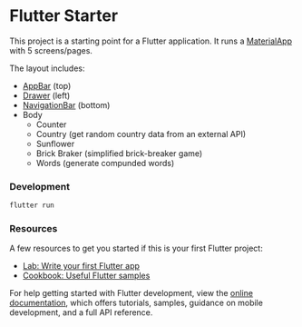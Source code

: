 # Flutter Starter

This project is a starting point for a Flutter application. It runs a [MaterialApp](https://api.flutter.dev/flutter/material/MaterialApp-class.html) with 5 screens/pages.

The layout includes:
- [AppBar](https://api.flutter.dev/flutter/material/AppBar-class.html) (top)
- [Drawer](https://api.flutter.dev/flutter/material/Drawer-class.html) (left)
- [NavigationBar](https://api.flutter.dev/flutter/material/NavigationBar-class.html) (bottom)
- Body
  - Counter
  - Country (get random country data from an external API)
  - Sunflower
  - Brick Braker (simplified brick-breaker game)
  - Words (generate compunded words)

### Development
```sh
flutter run
```

### Resources

A few resources to get you started if this is your first Flutter project:

- [Lab: Write your first Flutter app](https://docs.flutter.dev/get-started/codelab)
- [Cookbook: Useful Flutter samples](https://docs.flutter.dev/cookbook)

For help getting started with Flutter development, view the
[online documentation](https://docs.flutter.dev/), which offers tutorials,
samples, guidance on mobile development, and a full API reference.
